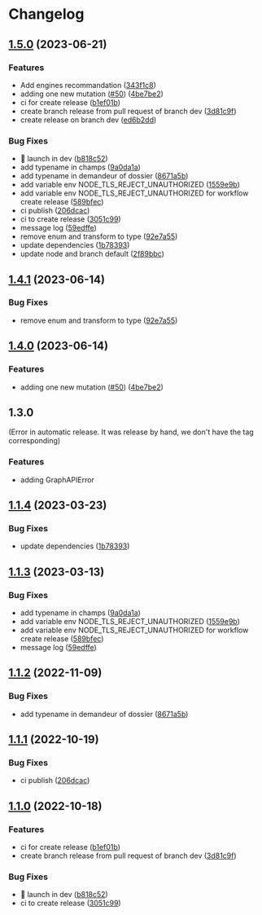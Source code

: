 # Changelog

## [1.5.0](https://github.com/FOR-LAB-MI-BIBLIO-NUM/ds-api-client/compare/v1.4.1...v1.5.0) (2023-06-21)


### Features

* Add engines recommandation ([343f1c8](https://github.com/FOR-LAB-MI-BIBLIO-NUM/ds-api-client/commit/343f1c87a7650ab1a78b0829e8ebfdae5d7a1d63))
* adding one new mutation ([#50](https://github.com/FOR-LAB-MI-BIBLIO-NUM/ds-api-client/issues/50)) ([4be7be2](https://github.com/FOR-LAB-MI-BIBLIO-NUM/ds-api-client/commit/4be7be27543338131243d07efccee3c862353b9e))
* ci for create release ([b1ef01b](https://github.com/FOR-LAB-MI-BIBLIO-NUM/ds-api-client/commit/b1ef01bc74fafeeb2cba3051e3c671d763ab576e))
* create branch release from pull request of branch dev ([3d81c9f](https://github.com/FOR-LAB-MI-BIBLIO-NUM/ds-api-client/commit/3d81c9ff69ca4a2729aa9b9f565b4af5a9e73652))
* create release on branch dev ([ed6b2dd](https://github.com/FOR-LAB-MI-BIBLIO-NUM/ds-api-client/commit/ed6b2ddef839cb49090a530950163cb8fabaa2b6))


### Bug Fixes

* :construction_worker: launch in dev ([b818c52](https://github.com/FOR-LAB-MI-BIBLIO-NUM/ds-api-client/commit/b818c529f6e5dc8d53d72804a05387a10d16428e))
* add typename in champs ([9a0da1a](https://github.com/FOR-LAB-MI-BIBLIO-NUM/ds-api-client/commit/9a0da1a944ccc570330bd350cd98b90d3df33714))
* add typename in demandeur of dossier ([8671a5b](https://github.com/FOR-LAB-MI-BIBLIO-NUM/ds-api-client/commit/8671a5ba44c7fde1f648975342c3c0afbbbb00c2))
* add variable env NODE_TLS_REJECT_UNAUTHORIZED ([1559e9b](https://github.com/FOR-LAB-MI-BIBLIO-NUM/ds-api-client/commit/1559e9bba6aea8690ae7ceeec2af2dcb1198c845))
* add variable env NODE_TLS_REJECT_UNAUTHORIZED for workflow create release ([589bfec](https://github.com/FOR-LAB-MI-BIBLIO-NUM/ds-api-client/commit/589bfec9a99c51ab6f920ff8138f7caeddeda5e5))
* ci publish ([206dcac](https://github.com/FOR-LAB-MI-BIBLIO-NUM/ds-api-client/commit/206dcac8950803ae17540338a391966270aa08ae))
* ci to create release ([3051c99](https://github.com/FOR-LAB-MI-BIBLIO-NUM/ds-api-client/commit/3051c99d37849fbe0ca83edf9cf0b8fbadc7c672))
* message log ([59edffe](https://github.com/FOR-LAB-MI-BIBLIO-NUM/ds-api-client/commit/59edffe247bf835f59b6dfe52d9056092f0c7418))
* remove  enum and transform to type ([92e7a55](https://github.com/FOR-LAB-MI-BIBLIO-NUM/ds-api-client/commit/92e7a55679c82656dfbf7ef69ab374c975d189de))
* update dependencies ([1b78393](https://github.com/FOR-LAB-MI-BIBLIO-NUM/ds-api-client/commit/1b783939d17be40bf4d408499c37806274b51316))
* update node and branch default ([2f89bbc](https://github.com/FOR-LAB-MI-BIBLIO-NUM/ds-api-client/commit/2f89bbc64131d2b2e991c6f073eb160b174b136c))

## [1.4.1](https://github.com/dnum-mi/ds-api-client/compare/v1.4.0...v1.4.1) (2023-06-14)


### Bug Fixes

* remove  enum and transform to type ([92e7a55](https://github.com/dnum-mi/ds-api-client/commit/92e7a55679c82656dfbf7ef69ab374c975d189de))

## [1.4.0](https://github.com/dnum-mi/ds-api-client/compare/v1.1.4...v1.4.0) (2023-06-14)

### Features

* adding one new mutation ([#50](https://github.com/dnum-mi/ds-api-client/issues/50)) ([4be7be2](https://github.com/dnum-mi/ds-api-client/commit/4be7be27543338131243d07efccee3c862353b9e))

## 1.3.0
(Error in automatic release. It was release by hand, we don't have the tag corresponding)
### Features

* adding GraphAPIError


## [1.1.4](https://github.com/dnum-mi/ds-api-client/compare/v1.1.3...v1.1.4) (2023-03-23)


### Bug Fixes

* update dependencies ([1b78393](https://github.com/dnum-mi/ds-api-client/commit/1b783939d17be40bf4d408499c37806274b51316))

## [1.1.3](https://github.com/LAB-MI/ds-api-client/compare/v1.1.2...v1.1.3) (2023-03-13)


### Bug Fixes

* add typename in champs ([9a0da1a](https://github.com/LAB-MI/ds-api-client/commit/9a0da1a944ccc570330bd350cd98b90d3df33714))
* add variable env NODE_TLS_REJECT_UNAUTHORIZED ([1559e9b](https://github.com/LAB-MI/ds-api-client/commit/1559e9bba6aea8690ae7ceeec2af2dcb1198c845))
* add variable env NODE_TLS_REJECT_UNAUTHORIZED for workflow create release ([589bfec](https://github.com/LAB-MI/ds-api-client/commit/589bfec9a99c51ab6f920ff8138f7caeddeda5e5))
* message log ([59edffe](https://github.com/LAB-MI/ds-api-client/commit/59edffe247bf835f59b6dfe52d9056092f0c7418))

## [1.1.2](https://github.com/LAB-MI/ds-api-client/compare/v1.1.1...v1.1.2) (2022-11-09)


### Bug Fixes

* add typename in demandeur of dossier ([8671a5b](https://github.com/LAB-MI/ds-api-client/commit/8671a5ba44c7fde1f648975342c3c0afbbbb00c2))

## [1.1.1](https://github.com/LAB-MI/ds-api-client/compare/1.1.0...v1.1.1) (2022-10-19)


### Bug Fixes

* ci publish ([206dcac](https://github.com/LAB-MI/ds-api-client/commit/206dcac8950803ae17540338a391966270aa08ae))

## [1.1.0](https://github.com/LAB-MI/ds-api-client/compare/1.0.2...v1.1.0) (2022-10-18)


### Features

* ci for create release ([b1ef01b](https://github.com/LAB-MI/ds-api-client/commit/b1ef01bc74fafeeb2cba3051e3c671d763ab576e))
* create branch release from pull request of branch dev ([3d81c9f](https://github.com/LAB-MI/ds-api-client/commit/3d81c9ff69ca4a2729aa9b9f565b4af5a9e73652))


### Bug Fixes

* :construction_worker: launch in dev ([b818c52](https://github.com/LAB-MI/ds-api-client/commit/b818c529f6e5dc8d53d72804a05387a10d16428e))
* ci to create release ([3051c99](https://github.com/LAB-MI/ds-api-client/commit/3051c99d37849fbe0ca83edf9cf0b8fbadc7c672))
